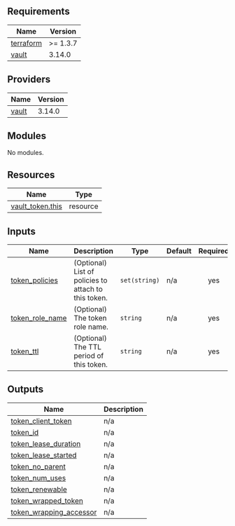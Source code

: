 <!-- BEGIN_TF_DOCS -->
## Requirements

| Name | Version |
|------|---------|
| <a name="requirement_terraform"></a> [terraform](#requirement\_terraform) | >= 1.3.7 |
| <a name="requirement_vault"></a> [vault](#requirement\_vault) | 3.14.0 |

## Providers

| Name | Version |
|------|---------|
| <a name="provider_vault"></a> [vault](#provider\_vault) | 3.14.0 |

## Modules

No modules.

## Resources

| Name | Type |
|------|------|
| [vault_token.this](https://registry.terraform.io/providers/hashicorp/vault/3.14.0/docs/resources/token) | resource |

## Inputs

| Name | Description | Type | Default | Required |
|------|-------------|------|---------|:--------:|
| <a name="input_token_policies"></a> [token\_policies](#input\_token\_policies) | (Optional) List of policies to attach to this token. | `set(string)` | n/a | yes |
| <a name="input_token_role_name"></a> [token\_role\_name](#input\_token\_role\_name) | (Optional) The token role name. | `string` | n/a | yes |
| <a name="input_token_ttl"></a> [token\_ttl](#input\_token\_ttl) | (Optional) The TTL period of this token. | `string` | n/a | yes |

## Outputs

| Name | Description |
|------|-------------|
| <a name="output_token_client_token"></a> [token\_client\_token](#output\_token\_client\_token) | n/a |
| <a name="output_token_id"></a> [token\_id](#output\_token\_id) | n/a |
| <a name="output_token_lease_duration"></a> [token\_lease\_duration](#output\_token\_lease\_duration) | n/a |
| <a name="output_token_lease_started"></a> [token\_lease\_started](#output\_token\_lease\_started) | n/a |
| <a name="output_token_no_parent"></a> [token\_no\_parent](#output\_token\_no\_parent) | n/a |
| <a name="output_token_num_uses"></a> [token\_num\_uses](#output\_token\_num\_uses) | n/a |
| <a name="output_token_renewable"></a> [token\_renewable](#output\_token\_renewable) | n/a |
| <a name="output_token_wrapped_token"></a> [token\_wrapped\_token](#output\_token\_wrapped\_token) | n/a |
| <a name="output_token_wrapping_accessor"></a> [token\_wrapping\_accessor](#output\_token\_wrapping\_accessor) | n/a |
<!-- END_TF_DOCS -->